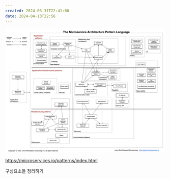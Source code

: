 ```yaml
---
created: 2024-03-31T22:41:00
date: 2024-04-13T22:56
---
```

![Pasted image 20231104223236](real-resource-image/Pasted%20image%2020231104223236.png)

https://microservices.io/patterns/index.html

구성요소들 정리하기